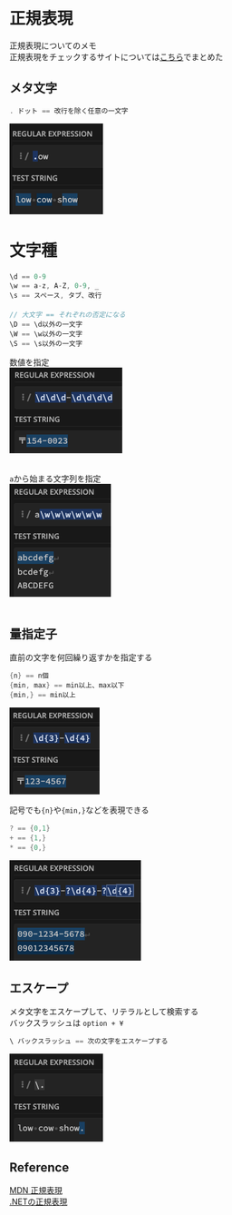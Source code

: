 # 正規表現

正規表現についてのメモ<br>
正規表現をチェックするサイトについては[こちら](https://pixcelo.github.io/whakamarie/JavaScript/javascript_regex/)でまとめた

## メタ文字
```c
. ドット == 改行を除く任意の一文字
```
![dot](img/regex_dot.png)

# 文字種
```c
\d == 0-9
\w == a-z, A-Z, 0-9, _
\s == スペース, タブ、改行

// 大文字 == それぞれの否定になる
\D == \d以外の一文字
\W == \w以外の一文字
\S == \s以外の一文字
```
数値を指定<br>
![d](img/regex_d.png)<br><br>

`a`から始まる文字列を指定<br>
![d](img/regex_w.png)<br><br>

## 量指定子
直前の文字を何回繰り返すかを指定する
```c
{n} == n個
{min, max} == min以上、max以下
{min,} == min以上
```
![num](img/regex_num.png)

記号でも`{n}`や`{min,}`などを表現できる
```c
? == {0,1}
+ == {1,}
* == {0,}
```
![q](img/regex_q.png)


## エスケープ
メタ文字をエスケープして、リテラルとして検索する<br>
バックスラッシュは `option + ¥`
```c
\ バックスラッシュ == 次の文字をエスケープする
```
![dot](img/regex_backslash.png)

## Reference
[MDN 正規表現](https://developer.mozilla.org/ja/docs/Web/JavaScript/Guide/Regular_Expressions)<br>
[.NETの正規表現](https://learn.microsoft.com/ja-jp/dotnet/standard/base-types/regular-expressions)<br>
